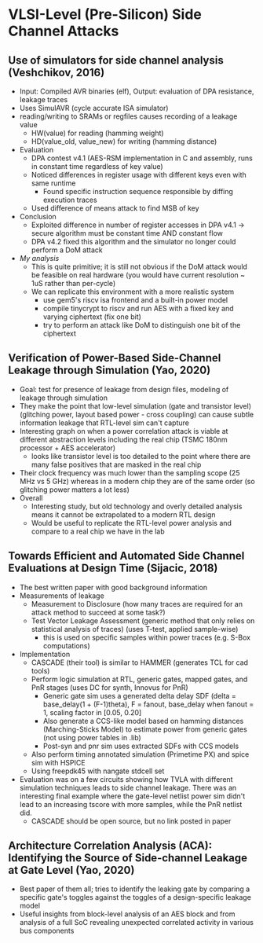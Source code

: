 # VLSI-Level (Pre-Silicon) Side Channel Attacks

## Use of simulators for side channel analysis (Veshchikov, 2016)
- Input: Compiled AVR binaries (elf), Output: evaluation of DPA resistance, leakage traces
- Uses SimulAVR (cycle accurate ISA simulator)
- reading/writing to SRAMs or regfiles causes recording of a leakage value
    - HW(value) for reading (hamming weight)
    - HD(value_old, value_new) for writing (hamming distance)
- Evaluation
    - DPA contest v4.1 (AES-RSM implementation in C and assembly, runs in constant time regardless of key value)
    - Noticed differences in register usage with different keys even with same runtime
        - Found specific instruction sequence responsible by diffing execution traces
    - Used difference of means attack to find MSB of key
- Conclusion
    - Exploited difference in number of register accesses in DPA v4.1 -> secure algorithm must be constant time AND constant flow
    - DPA v4.2 fixed this algorithm and the simulator no longer could perform a DoM attack
- *My analysis*
    - This is quite primitive; it is still not obvious if the DoM attack would be feasible on real hardware (you would have current resolution ~ 1uS rather than per-cycle)
    - We can replicate this environment with a more realistic system
        - use gem5's riscv isa frontend and a built-in power model
        - compile tinycrypt to riscv and run AES with a fixed key and varying ciphertext (fix one bit)
        - try to perform an attack like DoM to distinguish one bit of the ciphertext

## Verification of Power-Based Side-Channel Leakage through Simulation (Yao, 2020)
- Goal: test for presence of leakage from design files, modeling of leakage through simulation
- They make the point that low-level simulation (gate and transistor level) (glitching power, layout based power - cross coupling) can cause subtle information leakage that RTL-level sim can't capture
- Interesting graph on when a power correlation attack is viable at different abstraction levels including the real chip (TSMC 180nm processor + AES accelerator)
    - looks like transistor level is too detailed to the point where there are many false positives that are masked in the real chip
- Their clock frequency was much lower than the sampling scope (25 MHz vs 5 GHz) whereas in a modern chip they are of the same order (so glitching power matters a lot less)
- Overall
    - Interesting study, but old technology and overly detailed analysis means it cannot be extrapolated to a modern RTL design
    - Would be useful to replicate the RTL-level power analysis and compare to a real chip we have in the lab

## Towards Efficient and Automated Side Channel Evaluations at Design Time (Sijacic, 2018)
- The best written paper with good background information
- Measurements of leakage
    - Measurement to Disclosure (how many traces are required for an attack method to succeed at some task?)
    - Test Vector Leakage Assessment (generic method that only relies on statistical analysis of traces) (uses T-test, applied sample-wise)
        - this is used on specific samples within power traces (e.g. S-Box computations)
- Implementation
    - CASCADE (their tool) is similar to HAMMER (generates TCL for cad tools)
    - Perform logic simulation at RTL, generic gates, mapped gates, and PnR stages (uses DC for synth, Innovus for PnR)
        - Generic gate sim uses a generated delta delay SDF (delta = base_delay(1 + (F-1)theta), F = fanout, base_delay when fanout = 1, scaling factor in [0.05, 0.20]
        - Also generate a CCS-like model based on hamming distances (Marching-Sticks Model) to estimate power from generic gates (not using power tables in .lib)
        - Post-syn and pnr sim uses extracted SDFs with CCS models
    - Also perform timing annotated simulation (Primetime PX) and spice sim with HSPICE
    - Using freepdk45 with nangate stdcell set
- Evaluation was on a few circuits showing how TVLA with different simulation techniques leads to side channel leakage. There was an interesting final example where the gate-level netlist power sim didn't lead to an increasing tscore with more samples, while the PnR netlist did.
    - CASCADE should be open source, but no link posted in paper

## Architecture Correlation Analysis (ACA): Identifying the Source of Side-channel Leakage at Gate Level (Yao, 2020)
- Best paper of them all; tries to identify the leaking gate by comparing a specific gate's toggles against the toggles of a design-specific leakage model
- Useful insights from block-level analysis of an AES block and from analysis of a full SoC revealing unexpected correlated activity in various bus components
